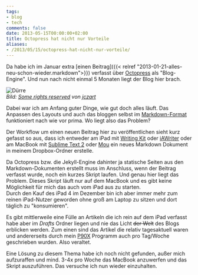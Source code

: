 ```yaml
---
tags:
- blog
- tech
comments: false
date: 2013-05-15T00:00:00+02:00
title: Octopress hat nicht nur Vorteile
aliases:
- /2013/05/15/octopress-hat-nicht-nur-vorteile/
---
```


Da habe ich im Januar extra [einen Beitrag]({{< relref "2013-01-21-alles-neu-schon-wieder.markdown">}}) verfasst über [Octopress](http://octopress.org) als "Blog-Engine". Und nun nach nicht einmal 5 Monaten liegt der Blog hier brach.

![Dürre](http://cl.ly/image/0b263H2y3V3v/3413275962_7a9d2be63f.jpg)  
_Bild: [Some rights reserved](http://creativecommons.org/licenses/by-sa/2.0/deed.en) von [jczart](http://www.flickr.com/photos/fatguyinalittlecoat/)_

Dabei war ich am Anfang guter Dinge, wie gut doch alles läuft. Das Anpassen des Layouts und auch das bloggen selbst im [Markdown-Format](http://daringfireball.net/projects/markdown/ "Daring Fireball: Markdown") funktioniert nach wie vor prima. Wo liegt also das Problem?

Der Workflow um einen neuen Beitrag hier zu veröffentlichen sieht kurz gefasst so aus, dass ich entweder am iPad mit [Writing Kit][WritingKit] oder [iAWriter][0630-001] oder am MacBook mit [Sublime Text 2][0630-002] oder [Mou][mouapp] ein neues Markdown Dokument in meinem Dropbox-Ordner erstelle.  

Da Octopress bzw. die Jekyll-Engine dahinter ja statische Seiten aus den Markdown-Dokumenten erstellt muss im Anschluss, wenn der Beitrag verfasst wurde, noch ein kurzes Skript laufen. Und genau hier liegt das Problem. Dieses Skript läuft nur auf dem MacBook und es gibt keine Möglichkeit für mich das auch vom iPad aus zu starten.  
Durch den Kauf des iPad 4 im Dezember bin ich aber immer mehr zum reinen iPad-Nutzer geworden ohne groß am Laptop zu sitzen und dort täglich zu "konsumieren".

Es gibt mittlerweile eine Fülle an Artikeln die ich rein auf dem iPad verfasst habe aber im *Drafts* Ordner liegen und nie das Licht ~~der Welt~~ des Blogs erblicken werden. Zum einen sind das Artikel die relativ tagesaktuell waren und andererseits durch mein [P90X](/tags/p90x/) Programm auch pro Tag/Woche geschrieben wurden. Also veraltet.

Eine Lösung zu diesem Thema habe ich noch nicht gefunden, außer mich aufzuraffen und mind. 3-4x pro Woche das MacBook anzuwerfen und das Skript auszuführen. Das versuche ich nun wieder einzuhalten.

[WritingKit]: https://itunes.apple.com/us/app/writing-kit-research-write/id426208994 "Writing Kit - Research & Write Markdown/Fountain Documents"
[mouapp]: http://mouapp.com/ "Mou - Markdown editor for web developers, on Mac OS X"
[0630-001]: https://itunes.apple.com/us/app/ia-writer/id392502056 "iA Writer"
[0630-002]: http://www.sublimetext.com/2 "Sublime Text - Download"
